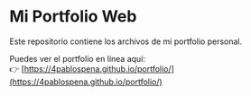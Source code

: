 # Mi Portfolio Web

Este repositorio contiene los archivos de mi portfolio personal.

Puedes ver el portfolio en línea aquí:  
👉 [https://4pablospena.github.io/portfolio/](https://4pablospena.github.io/portfolio/)
